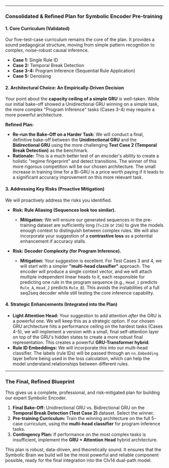 
---

### **Consolidated & Refined Plan for Symbolic Encoder Pre-training**

#### **1. Core Curriculum (Validated)**

Our five-test-case curriculum remains the core of the plan. It provides a sound pedagogical structure, moving from simple pattern recognition to complex, noise-robust causal inference.

*   **Case 1:** Single Rule ID
*   **Case 2:** Temporal Break Detection
*   **Case 3-4:** Program Inference (Sequential Rule Application)
*   **Case 5:** Denoising

#### **2. Architectural Choice: An Empirically-Driven Decision**

Your point about the **capacity ceiling of a simple GRU** is well-taken. While our initial bake-off showed a Unidirectional GRU winning on a simple task, the more complex "Program Inference" tasks (Cases 3-4) may require a more powerful architecture.

**Refined Plan:**
*   **Re-run the Bake-Off on a Harder Task:** We will conduct a final, definitive bake-off between the **Unidirectional GRU** and the **Bidirectional GRU** using the more challenging **Test Case 2 (Temporal Break Detection)** as the benchmark.
*   **Rationale:** This is a much better test of an encoder's ability to create a holistic "regime fingerprint" and detect transitions. The winner of this more rigorous competition will be our chosen architecture. The small increase in training time for a Bi-GRU is a price worth paying if it leads to a significant accuracy improvement on this more relevant task.

#### **3. Addressing Key Risks (Proactive Mitigation)**

We will proactively address the risks you identified.

*   **Risk: Rule Aliasing (Sequences look too similar).**
    *   **Mitigation:** We will ensure our generated sequences in the pre-training dataset are sufficiently long (`T=128` or `256`) to give the models enough context to distinguish between complex rules. We will also incorporate your suggestion of a **contrastive loss** as a potential enhancement if accuracy stalls.

*   **Risk: Decoder Complexity (for Program Inference).**
    *   **Mitigation:** Your suggestion is excellent. For Test Cases 3 and 4, we will start with a simpler **"multi-head classifier"** approach. The encoder will produce a single context vector, and we will attach multiple independent linear heads to it, each responsible for predicting one rule in the program sequence (e.g., `Head_1` predicts `Rule_A`, `Head_2` predicts `Rule_B`). This avoids the instabilities of a full seq2seq decoder while still testing the core inference capability.

#### **4. Strategic Enhancements (Integrated into the Plan)**

*   **Light Attention Head:** Your suggestion to add attention *after* the GRU is a powerful one. We will keep this as a strategic option. If our chosen GRU architecture hits a performance ceiling on the hardest tasks (Cases 4-5), we will implement a version with a small, final self-attention layer on top of the GRU's hidden states to create a more robust final representation. This creates a powerful **GRU-Transformer hybrid**.
*   **Rule ID Embeddings:** We will incorporate this into our multi-head classifier. The labels (rule IDs) will be passed through an `nn.Embedding` layer before being used in the loss calculation, which can help the model understand relationships between different rules.

---

### **The Final, Refined Blueprint**

This gives us a complete, professional, and risk-mitigated plan for building our expert Symbolic Encoder.

1.  **Final Bake-Off:** Unidirectional GRU vs. Bidirectional GRU on the **Temporal Break Detection (Test Case 2)** dataset. Select the winner.
2.  **Pre-training Curriculum:** Train the winning architecture on the full 5-case curriculum, using the **multi-head classifier** for program inference tasks.
3.  **Contingency Plan:** If performance on the most complex tasks is insufficient, implement the **GRU + Attention Head** hybrid architecture.

This plan is robust, data-driven, and theoretically sound. It ensures that the Symbolic Brain we build will be the most powerful and reliable component possible, ready for the final integration into the CIv14 dual-path model.
